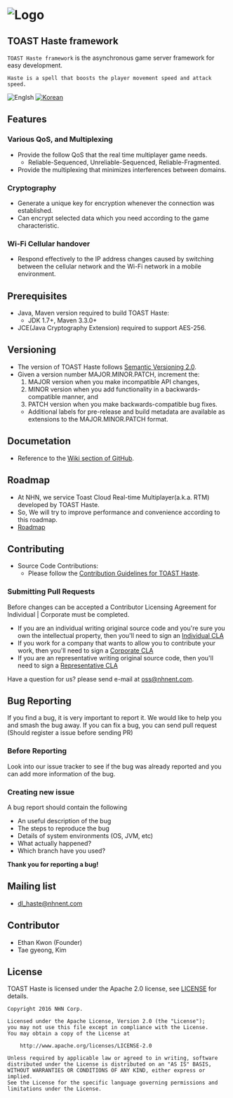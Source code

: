 ![Logo](https://cloud.githubusercontent.com/assets/4951898/21089491/ccdd9672-c07b-11e6-81c2-466374640a25.png)
===============

## TOAST Haste framework
`TOAST Haste framework` is the asynchronous game server framework for easy development.

`Haste is a spell that boosts the player movement speed and attack speed.`

![Englsh](https://img.shields.io/badge/Language-English-lightgrey.svg) 
[![Korean](https://img.shields.io/badge/Language-Korean-blue.svg)](README_KR.md)

## Features
### Various QoS, and Multiplexing
- Provide the follow QoS that the real time multiplayer game needs.
    - Reliable-Sequenced, Unreliable-Sequenced, Reliable-Fragmented.
- Provide the multiplexing that minimizes interferences between domains.

### Cryptography
- Generate a unique key for encryption whenever the connection was established.
- Can encrypt selected data which you need according to the game characteristic.

### Wi-Fi Cellular handover
- Respond effectively to the IP address changes caused by switching between the cellular network and the Wi-Fi network in a mobile environment.

## Prerequisites
- Java, Maven version required to build TOAST Haste:
    - JDK 1.7+, Maven 3.3.0+
- JCE(Java Cryptography Extension) required to support AES-256.

## Versioning
- The version of TOAST Haste follows [Semantic Versioning 2.0](http://semver.org/).
- Given a version number MAJOR.MINOR.PATCH, increment the:
    1. MAJOR version when you make incompatible API changes,
    2. MINOR version when you add functionality in a backwards-compatible manner, and
    3. PATCH version when you make backwards-compatible bug fixes.
    - Additional labels for pre-release and build metadata are available as extensions to the MAJOR.MINOR.PATCH format.

## Documetation
- Reference to the [Wiki section of GitHub](https://github.com/nhnent/toast-haste.framework/wiki).

## Roadmap
- At NHN, we service Toast Cloud Real-time Multiplayer(a.k.a. RTM) developed by TOAST Haste.
- So, We will try to improve performance and convenience according to this roadmap.
- [Roadmap](https://github.com/nhnent/toast-haste.framework/wiki/Roadmap)

## Contributing
- Source Code Contributions:
    - Please follow the [Contribution Guidelines for TOAST Haste](./CONTRIBUTING.md).

### Submitting Pull Requests
Before changes can be accepted a Contributor Licensing Agreement for Individual | Corporate must be completed.

- If you are an individual writing original source code and you're sure you own the intellectual property, then you'll need to sign an [Individual CLA](https://docs.google.com/forms/d/1MhnsLF2VxhqnRp2fwifXxcpCsoa193T7RKthq4E9KEs/viewform?edit_requested=true)
- If you work for a company that wants to allow you to contribute your work, then you'll need to sign a [Corporate CLA](https://docs.google.com/forms/d/1z-TB_Q6ll7Q1-kft3gQp9mPdC1wfxDVP3u0_nyYJE9g/viewform?edit_requested=true)
- If you are an representative writing original source code, then you'll need to sign a [Representative CLA](https://docs.google.com/forms/d/14JqWub7w2Tw-LjBIs0viJFah5vwjRtNKCNhHz9Pnnpw/viewform?edit_requested=true)

Have a question for us? please send e-mail at [oss@nhnent.com](oss@nhnent.com).

## Bug Reporting
If you find a bug, it is very important to report it. We would like to help you and smash the bug away.
If you can fix a bug, you can send pull request (Should register a issue before sending PR)

### Before Reporting
Look into our issue tracker to see if the bug was already reported and you can add more information of the bug.
 
### Creating new issue
A bug report should contain the following

- An useful description of the bug
- The steps to reproduce the bug
- Details of system environments (OS, JVM, etc)
- What actually happened?
- Which branch have you used?
    
**Thank you for reporting a bug!**

## Mailing list
- dl_haste@nhnent.com

## Contributor
- Ethan Kwon (Founder)
- Tae gyeong, Kim

## License
TOAST Haste is licensed under the Apache 2.0 license, see [LICENSE](LICENSE.txt) for details.
```
Copyright 2016 NHN Corp.

Licensed under the Apache License, Version 2.0 (the "License");
you may not use this file except in compliance with the License.
You may obtain a copy of the License at

    http://www.apache.org/licenses/LICENSE-2.0

Unless required by applicable law or agreed to in writing, software
distributed under the License is distributed on an "AS IS" BASIS,
WITHOUT WARRANTIES OR CONDITIONS OF ANY KIND, either express or implied.
See the License for the specific language governing permissions and
limitations under the License.

```
